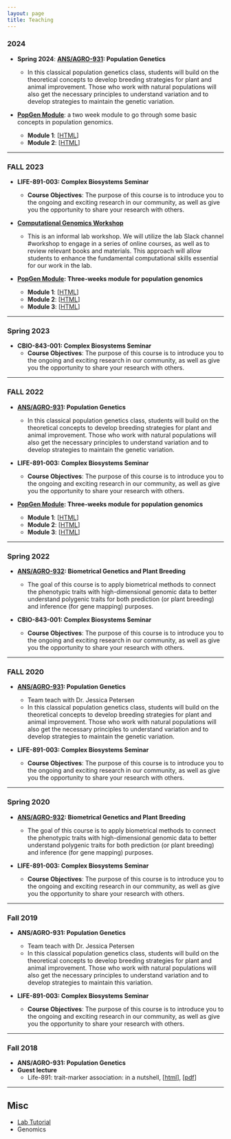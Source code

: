 ```yaml
---
layout: page
title: Teaching
---
```


### 2024

- __Spring 2024__: __[ANS/AGRO-931](/agro931): Population Genetics__
  - In this classical population genetics class, students will build on the theoretical concepts to develop breeding strategies for plant and animal improvement. Those who work with natural populations will also get the necessary principles to understand variation and to develop strategies to maintain the genetic variation.


- __[PopGen Module]()__: a two week module to go through some basic concepts in population genomics.
  - __Module 1__: [[HTML](https://jyanglab.com/slides/2024-module/week1/w1.html)]
  - __Module 2__: [[HTML](https://jyanglab.com/slides/2024-module/week3/w3.html)]

-----------------------

### FALL 2023

- __LIFE-891-003: Complex Biosystems Seminar__
  - __Course Objectives__: The purpose of this course is to introduce you to the ongoing and exciting research in our community, as well as give you the opportunity to share your research with others.   

- __[Computational Genomics Workshop](/workshop2023)__
  - This is an informal lab workshop. We will utilize the lab Slack channel #workshop to engage in a series of online courses, as well as to review relevant books and materials. This approach will allow students to enhance the fundamental computational skills essential for our work in the lab.

- __[PopGen Module](): Three-weeks module for population genomics__
  - __Module 1__: [[HTML](https://jyanglab.com/slides/2023-module/week1/w1.html)]
  - __Module 2__: [[HTML](https://jyanglab.com/slides/2023-module/week2/w2.html)]
  - __Module 3__: [[HTML](https://jyanglab.com/slides/2023-module/week3/w3.html)]  
  
-----------------------

### Spring 2023

- __CBIO-843-001: Complex Biosystems Seminar__
  - __Course Objectives__: The purpose of this course is to introduce you to the ongoing and exciting research in our community, as well as give you the opportunity to share your research with others.   

-----------------------
### FALL 2022

- __[ANS/AGRO-931](/agro931): Population Genetics__
  - In this classical population genetics class, students will build on the theoretical concepts to develop breeding strategies for plant and animal improvement. Those who work with natural populations will also get the necessary principles to understand variation and to develop strategies to maintain the genetic variation.

- __LIFE-891-003: Complex Biosystems Seminar__
  - __Course Objectives__: The purpose of this course is to introduce you to the ongoing and exciting research in our community, as well as give you the opportunity to share your research with others.   

- __[PopGen Module](): Three-weeks module for population genomics__
  - __Module 1__: [[HTML](https://jyanglab.com/slides/2022-module/week1/w1.html)]
  - __Module 2__: [[HTML](https://jyanglab.com/slides/2022-module/week2/w2.html)]
  - __Module 3__: [[HTML](https://jyanglab.com/slides/2022-module/week3/w3.html)]

-----------------------

### Spring 2022

- __[ANS/AGRO-932](/agro932): Biometrical Genetics and Plant Breeding__
  - The goal of this course is to apply biometrical methods to connect the phenotypic traits with high-dimensional genomic data to better understand polygenic traits for both prediction (or plant breeding) and inference (for gene mapping) purposes. 

- __CBIO-843-001: Complex Biosystems Seminar__
  - __Course Objectives__: The purpose of this course is to introduce you to the ongoing and exciting research in our community, as well as give you the opportunity to share your research with others.   

---------------------

### FALL 2020

- __[ANS/AGRO-931](/agro931): Population Genetics__
  - Team teach with Dr. Jessica Petersen
  - In this classical population genetics class, students will build on the theoretical concepts to develop breeding strategies for plant and animal improvement. Those who work with natural populations will also get the necessary principles to understand variation and to develop strategies to maintain the genetic variation.

- __LIFE-891-003: Complex Biosystems Seminar__
  - __Course Objectives__: The purpose of this course is to introduce you to the ongoing and exciting research in our community, as well as give you the opportunity to share your research with others.   

------------------

### Spring 2020

- __[ANS/AGRO-932](/agro932): Biometrical Genetics and Plant Breeding__
  - The goal of this course is to apply biometrical methods to connect the phenotypic traits with high-dimensional genomic data to better understand polygenic traits for both prediction (or plant breeding) and inference (for gene mapping) purposes. 

- __LIFE-891-003: Complex Biosystems Seminar__
  - __Course Objectives__: The purpose of this course is to introduce you to the ongoing and exciting research in our community, as well as give you the opportunity to share your research with others.   

------------------

### Fall 2019

- __ANS/AGRO-931: Population Genetics__
  - Team teach with Dr. Jessica Petersen
  - In this classical population genetics class, students will build on the theoretical concepts to develop breeding strategies for plant and animal improvement. Those who work with natural populations will also get the necessary principles to understand variation and to develop strategies to maintain this variation.
  
- __LIFE-891-003: Complex Biosystems Seminar__
  - __Course Objectives__: The purpose of this course is to introduce you to the ongoing and exciting research in our community, as well as give you the opportunity to share your research with others. 

------------------

### Fall 2018

- __ANS/AGRO-931: Population Genetics__
- __Guest lecture__
  - Life-891: trait-marker association: in a nutshell, [[html](https://jyanglab.com/AGRO-931-2018/guest/Life891-2018/guest-12-05-2018.html#1)], [[pdf](https://jyanglab.com/AGRO-931-2018/guest/Life891-2018/guest-12-05-2018.pdf)]

------------------

## Misc

- [Lab Tutorial](https://jyanglab.com/JYang-Lab-tutorial/)
- Genomics 


